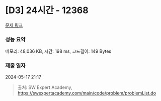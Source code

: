 # [D3] 24시간 - 12368 

[문제 링크](https://swexpertacademy.com/main/code/problem/problemDetail.do?contestProbId=AXsEBlLqedsDFARX) 

### 성능 요약

메모리: 48,036 KB, 시간: 198 ms, 코드길이: 149 Bytes

### 제출 일자

2024-05-17 21:17



> 출처: SW Expert Academy, https://swexpertacademy.com/main/code/problem/problemList.do